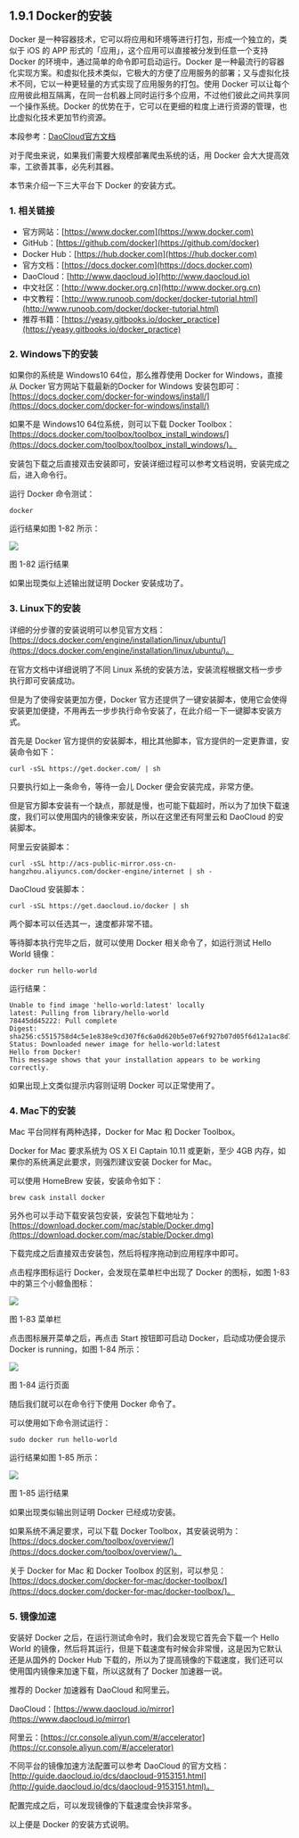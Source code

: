 ## 1.9.1 Docker的安装

Docker 是一种容器技术，它可以将应用和环境等进行打包，形成一个独立的，类似于 iOS 的 APP 形式的「应用」，这个应用可以直接被分发到任意一个支持 Docker 的环境中，通过简单的命令即可启动运行。Docker 是一种最流行的容器化实现方案。和虚拟化技术类似，它极大的方便了应用服务的部署；又与虚拟化技术不同，它以一种更轻量的方式实现了应用服务的打包。使用 Docker 可以让每个应用彼此相互隔离，在同一台机器上同时运行多个应用，不过他们彼此之间共享同一个操作系统。Docker 的优势在于，它可以在更细的粒度上进行资源的管理，也比虚拟化技术更加节约资源。

本段参考：[DaoCloud官方文档](http://guide.daocloud.io/dcs/docker-9152673.html)

对于爬虫来说，如果我们需要大规模部署爬虫系统的话，用 Docker 会大大提高效率，工欲善其事，必先利其器。

本节来介绍一下三大平台下 Docker 的安装方式。

### 1. 相关链接

* 官方网站：[https://www.docker.com](https://www.docker.com)
* GitHub：[https://github.com/docker](https://github.com/docker)
* Docker Hub：[https://hub.docker.com](https://hub.docker.com)
* 官方文档：[https://docs.docker.com](https://docs.docker.com)
* DaoCloud：[http://www.daocloud.io](http://www.daocloud.io)
* 中文社区：[http://www.docker.org.cn](http://www.docker.org.cn)
* 中文教程：[http://www.runoob.com/docker/docker-tutorial.html](http://www.runoob.com/docker/docker-tutorial.html)
* 推荐书籍：[https://yeasy.gitbooks.io/docker_practice](https://yeasy.gitbooks.io/docker_practice)

### 2. Windows下的安装

如果你的系统是 Windows10 64位，那么推荐使用 Docker for Windows，直接从 Docker 官方网站下载最新的Docker for Windows 安装包即可：[https://docs.docker.com/docker-for-windows/install/](https://docs.docker.com/docker-for-windows/install/)

如果不是 Windows10 64位系统，则可以下载 Docker Toolbox：[https://docs.docker.com/toolbox/toolbox_install_windows/](https://docs.docker.com/toolbox/toolbox_install_windows/)。

安装包下载之后直接双击安装即可，安装详细过程可以参考文档说明，安装完成之后，进入命令行。

运行 Docker 命令测试：

```
docker
```

运行结果如图 1-82 所示：

![](./pictures/1-82.jpg)

图 1-82 运行结果

如果出现类似上述输出就证明 Docker 安装成功了。

### 3. Linux下的安装

详细的分步骤的安装说明可以参见官方文档：[https://docs.docker.com/engine/installation/linux/ubuntu/](https://docs.docker.com/engine/installation/linux/ubuntu/)。

在官方文档中详细说明了不同 Linux 系统的安装方法，安装流程根据文档一步步执行即可安装成功。

但是为了使得安装更加方便，Docker 官方还提供了一键安装脚本，使用它会使得安装更加便捷，不用再去一步步执行命令安装了，在此介绍一下一键脚本安装方式。

首先是 Docker 官方提供的安装脚本，相比其他脚本，官方提供的一定更靠谱，安装命令如下：

```
curl -sSL https://get.docker.com/ | sh
```

只要执行如上一条命令，等待一会儿 Docker 便会安装完成，非常方便。

但是官方脚本安装有一个缺点，那就是慢，也可能下载超时，所以为了加快下载速度，我们可以使用国内的镜像来安装，所以在这里还有阿里云和 DaoCloud 的安装脚本。

阿里云安装脚本：

```
curl -sSL http://acs-public-mirror.oss-cn-hangzhou.aliyuncs.com/docker-engine/internet | sh -
```

DaoCloud 安装脚本：

```
curl -sSL https://get.daocloud.io/docker | sh
```

两个脚本可以任选其一，速度都非常不错。

等待脚本执行完毕之后，就可以使用 Docker 相关命令了，如运行测试 Hello World 镜像：

```
docker run hello-world
```

运行结果：

```
Unable to find image 'hello-world:latest' locally
latest: Pulling from library/hello-world
78445dd45222: Pull complete 
Digest: sha256:c5515758d4c5e1e838e9cd307f6c6a0d620b5e07e6f927b07d05f6d12a1ac8d7
Status: Downloaded newer image for hello-world:latest
Hello from Docker!
This message shows that your installation appears to be working correctly.
```

如果出现上文类似提示内容则证明 Docker 可以正常使用了。

### 4. Mac下的安装

Mac 平台同样有两种选择，Docker for Mac 和 Docker Toolbox。

Docker for Mac 要求系统为 OS X EI Captain 10.11 或更新，至少 4GB 内存，如果你的系统满足此要求，则强烈建议安装 Docker for Mac。

可以使用 HomeBrew 安装，安装命令如下：

```
brew cask install docker
```

另外也可以手动下载安装包安装，安装包下载地址为：[https://download.docker.com/mac/stable/Docker.dmg](https://download.docker.com/mac/stable/Docker.dmg)

下载完成之后直接双击安装包，然后将程序拖动到应用程序中即可。

点击程序图标运行 Docker，会发现在菜单栏中出现了 Docker 的图标，如图 1-83 中的第三个小鲸鱼图标：

![](./pictures/1-83.jpg)

图 1-83 菜单栏

点击图标展开菜单之后，再点击 Start 按钮即可启动 Docker，启动成功便会提示 Docker is running，如图 1-84 所示：

![](./pictures/1-84.jpg)

图 1-84 运行页面

随后我们就可以在命令行下使用 Docker 命令了。

可以使用如下命令测试运行：

```
sudo docker run hello-world
```

运行结果如图 1-85 所示：

![](./pictures/1-85.jpg)

图 1-85 运行结果

如果出现类似输出则证明 Docker 已经成功安装。

如果系统不满足要求，可以下载 Docker Toolbox，其安装说明为：[https://docs.docker.com/toolbox/overview/](https://docs.docker.com/toolbox/overview/)。

关于 Docker for Mac 和 Docker Toolbox 的区别，可以参见：[https://docs.docker.com/docker-for-mac/docker-toolbox/](https://docs.docker.com/docker-for-mac/docker-toolbox/)。


### 5. 镜像加速

安装好 Docker 之后，在运行测试命令时，我们会发现它首先会下载一个 Hello World 的镜像，然后将其运行，但是下载速度有时候会非常慢，这是因为它默认还是从国外的 Docker Hub 下载的，所以为了提高镜像的下载速度，我们还可以使用国内镜像来加速下载，所以这就有了 Docker 加速器一说。

推荐的 Docker 加速器有 DaoCloud 和阿里云。

DaoCloud：[https://www.daocloud.io/mirror](https://www.daocloud.io/mirror)

阿里云：[https://cr.console.aliyun.com/#/accelerator](https://cr.console.aliyun.com/#/accelerator)

不同平台的镜像加速方法配置可以参考 DaoCloud 的官方文档：[http://guide.daocloud.io/dcs/daocloud-9153151.html](http://guide.daocloud.io/dcs/daocloud-9153151.html)。

配置完成之后，可以发现镜像的下载速度会快非常多。

以上便是 Docker 的安装方式说明。

